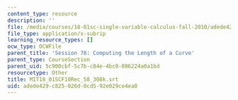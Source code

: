 ```yaml
---
content_type: resource
description: ''
file: /media/courses/18-01sc-single-variable-calculus-fall-2010/adede429c825026d0cd592e029ce4ea0_MIT18_01SCF10Rec_58_300k.srt
file_type: application/x-subrip
learning_resource_types: []
ocw_type: OCWFile
parent_title: 'Session 78: Computing the Length of a Curve'
parent_type: CourseSection
parent_uid: 5c900cbf-5c7b-c84e-4bc0-086224a0a1bd
resourcetype: Other
title: MIT18_01SCF10Rec_58_300k.srt
uid: adede429-c825-026d-0cd5-92e029ce4ea0
---
```

